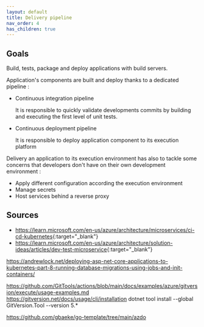 ```yaml
---
layout: default
title: Delivery pipeline
nav_order: 4
has_children: true
---
```


## Goals

Build, tests, package and deploy applications with build servers.

Application's components are built and deploy thanks to a dedicated pipeline :

- Continuous integration pipeline

    It is responsible to quickly validate developments commits by building and executing the first level of unit tests.

- Continuous deployment pipeline

    It is responsible to deploy application component to its execution platform

Delivery an application to its execution environment has also to tackle some concerns that developers don't have on their own development environment :

- Apply different configuration according the execution environment
- Manage secrets
- Host services behind a reverse proxy

## Sources

- <https://learn.microsoft.com/en-us/azure/architecture/microservices/ci-cd-kubernetes>{:target="_blank"}
- <https://learn.microsoft.com/en-us/azure/architecture/solution-ideas/articles/dev-test-microservice>{:target="_blank"}



https://andrewlock.net/deploying-asp-net-core-applications-to-kubernetes-part-8-running-database-migrations-using-jobs-and-init-containers/


https://github.com/GitTools/actions/blob/main/docs/examples/azure/gitversion/execute/usage-examples.md
https://gitversion.net/docs/usage/cli/installation
dotnet tool install --global GitVersion.Tool --version 5.*


https://github.com/gbaeke/go-template/tree/main/azdo


